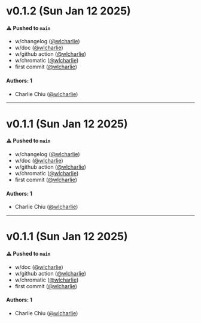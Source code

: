 # v0.1.2 (Sun Jan 12 2025)

#### ⚠️ Pushed to `main`

- w/changelog ([@wlcharlie](https://github.com/wlcharlie))
- w/doc ([@wlcharlie](https://github.com/wlcharlie))
- w/github action ([@wlcharlie](https://github.com/wlcharlie))
- w/chromatic ([@wlcharlie](https://github.com/wlcharlie))
- first commit ([@wlcharlie](https://github.com/wlcharlie))

#### Authors: 1

- Charlie Chiu ([@wlcharlie](https://github.com/wlcharlie))

---

# v0.1.1 (Sun Jan 12 2025)

#### ⚠️ Pushed to `main`

- w/changelog ([@wlcharlie](https://github.com/wlcharlie))
- w/doc ([@wlcharlie](https://github.com/wlcharlie))
- w/github action ([@wlcharlie](https://github.com/wlcharlie))
- w/chromatic ([@wlcharlie](https://github.com/wlcharlie))
- first commit ([@wlcharlie](https://github.com/wlcharlie))

#### Authors: 1

- Charlie Chiu ([@wlcharlie](https://github.com/wlcharlie))

---

# v0.1.1 (Sun Jan 12 2025)

#### ⚠️ Pushed to `main`

- w/doc ([@wlcharlie](https://github.com/wlcharlie))
- w/github action ([@wlcharlie](https://github.com/wlcharlie))
- w/chromatic ([@wlcharlie](https://github.com/wlcharlie))
- first commit ([@wlcharlie](https://github.com/wlcharlie))

#### Authors: 1

- Charlie Chiu ([@wlcharlie](https://github.com/wlcharlie))

